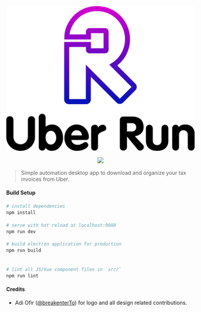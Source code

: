 <p align="center"><img src="/uber-run.png" alt="Uber Run"></p>

<p align="center">
<a href="https://codeclimate.com/github/break-enter/uberrun/maintainability"><img src="https://api.codeclimate.com/v1/badges/a176f7fdd72bd288291f/maintainability" /></a>
</p>


> Simple automation desktop app to download and organize your tax invoices from Uber.

#### Build Setup

``` bash
# install dependencies
npm install

# serve with hot reload at localhost:9080
npm run dev

# build electron application for production
npm run build


# lint all JS/Vue component files in `src/`
npm run lint

```

#### Credits

- Adi Ofir ([@breakenterTo](https://twitter.com/breakenterTo)) for logo and all design related contributions.
